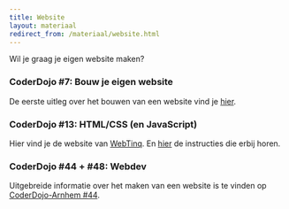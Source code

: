 ```yaml
---
title: Website
layout: materiaal
redirect_from: /materiaal/website.html
---
```

Wil je graag je eigen website maken?

### CoderDojo #7: Bouw je eigen website
De eerste uitleg over het bouwen van een website vind je [hier](/2017/02/17/html).

### CoderDojo #13: HTML/CSS (en JavaScript)
Hier vind je de website van <a href="https://www.webtinq.nl">WebTinq</a>. En <a href="https://webtinq.nl/download/instruction">hier</a> de instructies die erbij horen.

### CoderDojo #44 + #48: Webdev
Uitgebreide informatie over het maken van een website is te vinden op [CoderDojo-Arnhem #44](/coderdojo-44-rozet-webdev/).

